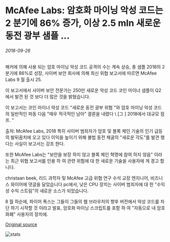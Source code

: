 # McAfee Labs: 암호화 마이닝 악성 코드는 2 분기에 86% 증가, 이상 2.5 mln 새로운 동전 광부 샘플 ...

###### 2018-09-26

해커에 의해 사용 되는 암호 마이닝 악성 코드 공격의 수는 계속 상승, 총 샘플 2018의 2 분기에 86%로 성장, 사이버 보안 회사에 의해 최신 위협 보고서에 따르면 McAfee Labs 9 월 출시 25.

이 보고서에서 사이버 보안 전문가는 250만 새로운 악성 코드 코인 마이너 샘플이 Q2에서 발견 된 것 보다 더 많은 것을 밝혔습니다.

이 보고서는 코인 마이너 악성 코드 "새로운 동전 광부 위협 \"와 암호 마이닝 악성 코드의 일반적인 파동 다음 "매우 적극적인 남아" 결론을 내렸다 \ [그 \] 2018에서 대규모 점프. "

출처: McAfee Labs, 2018 특히 사이버 범죄자가 암호 및 블록 체인 기술의 인기 급등의 발뒤꿈치에 오고 있다 이익을 높이기 위해 불법 동전 채굴의 "새로운 각도"를 발견 했다는 사실이 보고서는 강조 한다.

또한 McAfee Labs는 "보안을 보장 하지 않고 블록 체인 혁명에 참여 하지 않음" 이라는 최근 위협 보고서를 인용 하 여 관련 위험에 대 한 새로운 기술을 사용자에 게 경고 합니다.

christaan beek, 리드 과학자 및 McAfee 고급 위협 연구 수석 교장 엔지니어, 비즈니스 와이어에 댓글을 달았습니다 pc에서, 낮은 CPU 장치는 사이버 범죄자에 대 한 "수익성 수익 스트림"의 새로운 소스가 되었습니다.

8 월 하순에, 파이어 폭스는 그들이 그들의 웹 브라우저의 향후 버전에서 악성 코드를 차단 하기 시작할 것 이라고 발표, 암호화 마이닝 스크립트를 포함 하 여 "자동으로 내 암호 화폐" 사용자의 장치에.

[Original source](https://cointelegraph.com/news/mcafee-labs-crypto-mining-malware-grows-by-86-in-q2-over-25-mln-new-coin-miner-samples)

![stats](https://c.statcounter.com/11760860/0/a89fa40b/1/ "stats")